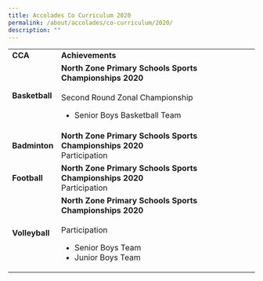 ```yaml
---
title: Accolades Co Curriculum 2020
permalink: /about/accolades/co-curriculum/2020/
description: ""
---
```



<table>
<tbody>
<tr>
<td><strong>CCA</strong></td>
<td><strong>Achievements</strong></td>
</tr>
<tr>
<td><strong>Basketball</strong></td>
<td><strong>North Zone Primary Schools Sports Championships 2020<br /></strong><br />Second Round Zonal Championship<br />
<ul>
<li>Senior Boys Basketball Team</li>
</ul>
</td>
</tr>
<tr>
<td><strong>Badminton</strong></td>
<td><strong>North Zone Primary Schools Sports Championships 2020<br /></strong>Participation</td>
</tr>
<tr>
<td><strong>Football</strong></td>
<td><strong>North Zone Primary Schools Sports Championships 2020<br /></strong>Participation</td>
</tr>
<tr>
<td><strong>Volleyball</strong></td>
<td><strong>North Zone Primary Schools Sports Championships 2020<br /></strong><br />Participation<br />
<ul>
<li>Senior Boys Team</li>
<li>Junior Boys Team</li>
</ul>
</td>
</tr>
</tbody>
</table>